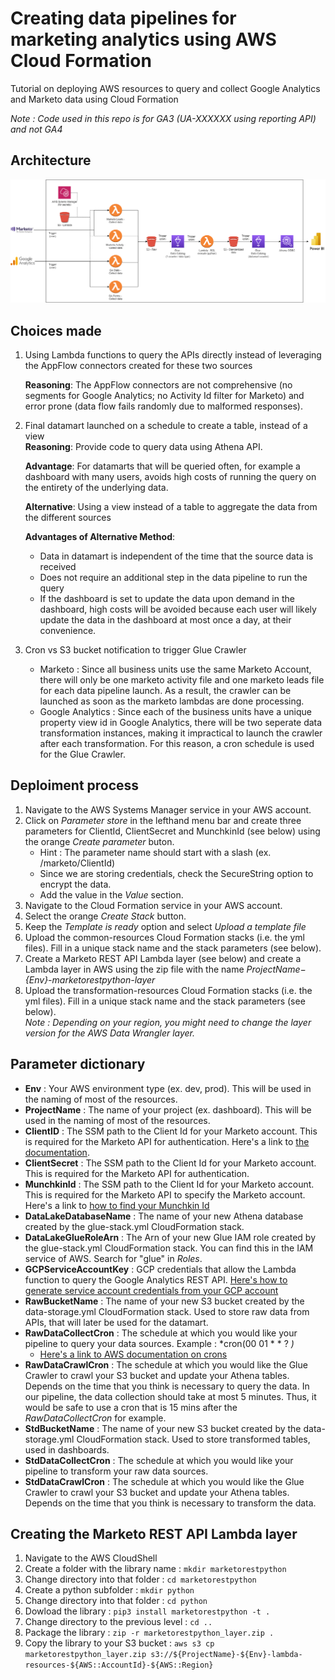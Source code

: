 # Creating data pipelines for marketing analytics using AWS Cloud Formation
Tutorial on deploying AWS resources to query and collect Google Analytics and Marketo data using Cloud Formation

*Note : Code used in this repo is for GA3 (UA-XXXXXX using reporting API) and not GA4*

## Architecture
![alt text](Archi.drawio.png)

## Choices made
1. Using Lambda functions to query the APIs directly instead of leveraging the AppFlow connectors created for these two sources

    **Reasoning**: The AppFlow connectors are not comprehensive (no segments for Google Analytics; no Activity Id filter for Marketo) and error prone (data flow fails randomly due to malformed responses).

2. Final datamart launched on a schedule to create a table, instead of a view  
    **Reasoning**: Provide code to query data using Athena API.

    **Advantage**: For datamarts that will be queried often, for example a dashboard with many users, avoids high costs of running the query on the entirety of the underlying data.
    
    **Alternative**: Using a view instead of a table to aggregate the data from the different sources
     
    **Advantages of Alternative Method**:

     - Data in datamart is independent of the time that the source data is received
     - Does not require an additional step in the data pipeline to run the query  
     - If the dashboard is set to update the data upon demand in the dashboard, high costs will be avoided because each user will likely update the data in the dashboard at most once a day, at their convenience.  

3. Cron vs S3 bucket notification to trigger Glue Crawler
    - Marketo : Since all business units use the same Marketo Account, there will only be one marketo activity file and one marketo leads file for each data pipeline launch. As a result, the crawler can be launched as soon as the marketo lambdas are done processing.
    - Google Analytics : Since each of the business units have a unique property view id in Google Analytics, there will be two seperate data transformation instances, making it impractical to launch the crawler after each transformation. For this reason, a cron schedule is used for the Glue Crawler.


## Deploiment process
1. Navigate to the AWS Systems Manager service in your AWS account.
2. Click on *Parameter store* in the lefthand menu bar and create three parameters for ClientId, ClientSecret and MunchkinId (see below) using the orange *Create parameter* buton.
    - Hint : The parameter name should start with a slash (ex. /marketo/ClientId)
    - Since we are storing credentials, check the SecureString option to encrypt the data.
    - Add the value in the *Value* section.
3. Navigate to the Cloud Formation service in your AWS account.
4. Select the orange *Create Stack* button.
5. Keep the *Template is ready* option and select *Upload a template file*
6. Upload the common-resources Cloud Formation stacks (i.e. the yml files). Fill in a unique stack name and the stack parameters (see below).
7. Create a Marketo REST API Lambda layer (see below) and create a Lambda layer in AWS using the zip file with the name *${ProjectName}-${Env}-marketorestpython-layer*
8. Upload the transformation-resources Cloud Formation stacks (i.e. the yml files). Fill in a unique stack name and the stack parameters (see below).  
    *Note : Depending on your region, you might need to change the layer version for the AWS Data Wrangler layer.*


## Parameter dictionary
- **Env** : Your AWS environment type (ex. dev, prod). This will be used in the naming of most of the resources.
- **ProjectName** : The name of your project (ex. dashboard). This will be used in the naming of most of the resources.
- **ClientID** : The SSM path to the Client Id for your Marketo account. This is required for the Marketo API for authentication. Here's a link to [the documentation](https://developers.marketo.com/rest-api/authentication/#:~:text=The%20Client%20ID%20and%20Client,in%20the%20REST%20API%20section.&text=access_token%20%E2%80%93%20The%20token%20that%20you,authenticate%20with%20the%20target%20instance.).
- **ClientSecret** : The SSM path to the Client Id for your Marketo account. This is required for the Marketo API for authentication.
- **MunchkinId** : The SSM path to the Client Id for your Marketo account. This is required for the Marketo API to specify the Marketo account. Here's a link to [how to find your Munchkin Id](https://nation.marketo.com/t5/knowledgebase/how-to-find-your-munchkin-id-for-a-marketo-instance/ta-p/248432)
- **DataLakeDatabaseName** : The name of your new Athena database created by the glue-stack.yml CloudFormation stack.
- **DataLakeGlueRoleArn** : The Arn of your new Glue IAM role created by the glue-stack.yml CloudFormation stack. You can find this in the IAM service of AWS. Search for "glue" in *Roles*.
- **GCPServiceAccountKey** : GCP credentials that allow the Lambda function to query the Google Analytics REST API. [Here's how to generate service account credentials from your GCP account](https://developers.google.com/identity/protocols/oauth2/service-account)
- **RawBucketName** : The name of your new S3 bucket created by the data-storage.yml CloudFormation stack. Used to store raw data from APIs, that will later be used for the datamart.
- **RawDataCollectCron** : The schedule at which you would like your pipeline to query your data sources. Example : *cron(00 01 * * ? *)*
    - [Here's a link to AWS documentation on crons](https://docs.aws.amazon.com/fr_fr/lambda/latest/dg/services-cloudwatchevents-expressions.html)
- **RawDataCrawlCron** : The schedule at which you would like the Glue Crawler to crawl your S3 bucket and update your Athena tables. Depends on the time that you think is necessary to query the data. In our pipeline, the data collection should take at most 5 minutes. Thus, it would be safe to use a cron that is 15 mins after the *RawDataCollectCron* for example.
- **StdBucketName** : The name of your new S3 bucket created by the data-storage.yml CloudFormation stack. Used to store transformed tables, used in dashboards.
- **StdDataCollectCron** : The schedule at which you would like your pipeline to transform your raw data sources.
- **StdDataCrawlCron** : The schedule at which you would like the Glue Crawler to crawl your S3 bucket and update your Athena tables. Depends on the time that you think is necessary to transform the data.


## Creating the Marketo REST API Lambda layer
1. Navigate to the AWS CloudShell
2. Create a folder with the library name : `mkdir marketorestpython`
3. Change directory into that folder : `cd marketorestpython`
4. Create a python subfolder : `mkdir python`
5. Change directory into that folder : `cd python`
6. Dowload the library : `pip3 install marketorestpython -t .`
7. Change directory to the previous level : `cd ..`
8. Package the library : `zip -r marketorestpython_layer.zip .`
9. Copy the library to your S3 bucket : `aws s3 cp marketorestpython_layer.zip s3://${ProjectName}-${Env}-lambda-resources-${AWS::AccountId}-${AWS::Region}`

